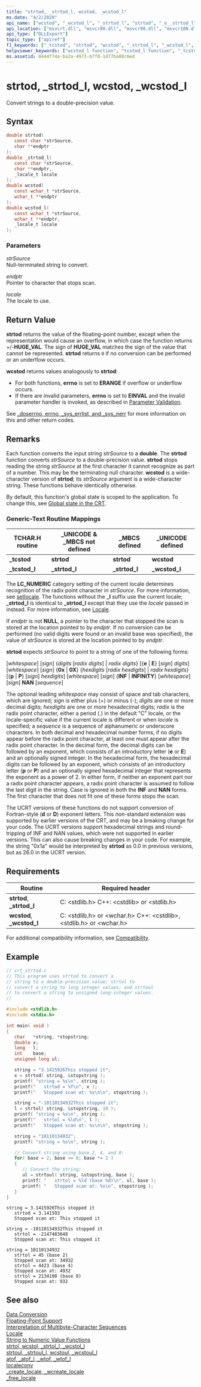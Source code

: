 ```yaml
---
title: "strtod, _strtod_l, wcstod, _wcstod_l"
ms.date: "4/2/2020"
api_name: ["wcstod", "_wcstod_l", "_strtod_l", "strtod", "_o__strtod_l", "_o__wcstod_l", "_o_strtod", "_o_wcstod"]
api_location: ["msvcrt.dll", "msvcr80.dll", "msvcr90.dll", "msvcr100.dll", "msvcr100_clr0400.dll", "msvcr110.dll", "msvcr110_clr0400.dll", "msvcr120.dll", "msvcr120_clr0400.dll", "ucrtbase.dll", "api-ms-win-crt-convert-l1-1-0.dll", "api-ms-win-crt-private-l1-1-0.dll"]
api_type: ["DLLExport"]
topic_type: ["apiref"]
f1_keywords: ["_tcstod", "strtod", "wcstod", "_strtod_l", "_wcstod_l", "stdlib/strtod", "corecrt_wstdlib/wcstod", "stdlib/_strtod_l", "corecrt_wstdlib/_wcstod_l"]
helpviewer_keywords: ["wcstod_l function", "tcstod_l function", "_tcstod_l function", "strtod function", "_wcstod_l function", "wcstod function", "strtod_l function", "tcstod function", "_tcstod function", "_strtod_l function", "string conversion, to floating point values"]
ms.assetid: 0444f74a-ba2a-4973-b7f0-1d77ba88c6ed
---
```

# strtod, _strtod_l, wcstod, _wcstod_l

Convert strings to a double-precision value.

## Syntax

```C
double strtod(
   const char *strSource,
   char **endptr
);
double _strtod_l(
   const char *strSource,
   char **endptr,
   _locale_t locale
);
double wcstod(
   const wchar_t *strSource,
   wchar_t **endptr
);
double wcstod_l(
   const wchar_t *strSource,
   wchar_t **endptr,
   _locale_t locale
);
```

### Parameters

*strSource*<br/>
Null-terminated string to convert.

*endptr*<br/>
Pointer to character that stops scan.

*locale*<br/>
The locale to use.

## Return Value

**strtod** returns the value of the floating-point number, except when the representation would cause an overflow, in which case the function returns +/-**HUGE_VAL**. The sign of **HUGE_VAL** matches the sign of the value that cannot be represented. **strtod** returns `0` if no conversion can be performed or an underflow occurs.

**wcstod** returns values analogously to **strtod**:
- For both functions, **errno** is set to **ERANGE** if overflow or underflow occurs.
- If there are invalid parameters, **errno** is set to **EINVAL** and the invalid parameter handler is invoked, as described in [Parameter Validation](../../c-runtime-library/parameter-validation.md).

See [_doserrno, errno, _sys_errlist, and _sys_nerr](../../c-runtime-library/errno-doserrno-sys-errlist-and-sys-nerr.md) for more information on this and other return codes.

## Remarks

Each function converts the input string *strSource* to a **double**. The **strtod** function converts *strSource* to a double-precision value. **strtod** stops reading the string *strSource* at the first character it cannot recognize as part of a number. This may be the terminating null character. **wcstod** is a wide-character version of **strtod**; its *strSource* argument is a wide-character string. These functions behave identically otherwise.

By default, this function's global state is scoped to the application. To change this, see [Global state in the CRT](../global-state.md).

### Generic-Text Routine Mappings

|TCHAR.H routine|_UNICODE & _MBCS not defined|_MBCS defined|_UNICODE defined|
|---------------------|------------------------------------|--------------------|-----------------------|
|**_tcstod**|**strtod**|**strtod**|**wcstod**|
|**_tcstod_l**|**_strtod_l**|**_strtod_l**|**_wcstod_l**|

The **LC_NUMERIC** category setting of the current locale determines recognition of the radix point character in *strSource*. For more information, see [setlocale](setlocale-wsetlocale.md). The functions without the **_l** suffix use the current locale; **_strtod_l** is identical to **_strtod_l** except that they use the *locale* passed in instead. For more information, see [Locale](../../c-runtime-library/locale.md).

If *endptr* is not **NULL**, a pointer to the character that stopped the scan is stored at the location pointed to by *endptr*. If no conversion can be performed (no valid digits were found or an invalid base was specified), the value of *strSource* is stored at the location pointed to by *endptr*.

**strtod** expects *strSource* to point to a string of one of the following forms:

[*whitespace*] [*sign*] {*digits* [*radix* *digits*] &#124; *radix* *digits*} [{**e** &#124; **E**} [*sign*] *digits*]
[*whitespace*] [*sign*] {**0x** &#124; **0X**} {*hexdigits* [*radix* *hexdigits*] &#124; *radix* *hexdigits*} [{**p** &#124; **P**} [*sign*] *hexdigits*]
[*whitespace*] [*sign*] {**INF** &#124; **INFINITY**}
[*whitespace*] [*sign*] **NAN** [*sequence*]

The optional leading *whitespace* may consist of space and tab characters, which are ignored; *sign* is either plus (+) or minus (-); *digits* are one or more decimal digits; *hexdigits* are one or more hexadecimal digits; *radix* is the radix point character, either a period (.) in the default "C" locale, or the locale-specific value if the current locale is different or when *locale* is specified; a *sequence* is a sequence of alphanumeric or underscore characters. In both decimal and hexadecimal number forms, if no digits appear before the radix point character, at least one must appear after the radix point character. In the decimal form, the decimal digits can be followed by an exponent, which consists of an introductory letter (**e** or **E**) and an optionally signed integer. In the hexadecimal form, the hexadecimal digits can be followed by an exponent, which consists of an introductory letter (**p** or **P**) and an optionally signed hexadecimal integer that represents the exponent as a power of 2. In either form, if neither an exponent part nor a radix point character appears, a radix point character is assumed to follow the last digit in the string. Case is ignored in both the **INF** and **NAN** forms. The first character that does not fit one of these forms stops the scan.

The UCRT versions of these functions do not support conversion of Fortran-style (**d** or **D**) exponent letters. This non-standard extension was supported by earlier versions of the CRT, and may be a breaking change for your code. The UCRT versions support hexadecimal strings and round-tripping of INF and NAN values, which were not supported in earlier versions. This can also cause breaking changes in your code. For example, the string "0x1a" would be interpreted by **strtod** as 0.0 in previous versions, but as 26.0 in the UCRT version.

## Requirements

|Routine|Required header|
|-------------|---------------------|
|**strtod**, **_strtod_l**|C: &lt;stdlib.h> C++: &lt;cstdlib> or &lt;stdlib.h> |
|**wcstod**, **_wcstod_l**|C: &lt;stdlib.h> or &lt;wchar.h> C++: &lt;cstdlib>, &lt;stdlib.h> or &lt;wchar.h> |

For additional compatibility information, see [Compatibility](../../c-runtime-library/compatibility.md).

## Example

```C
// crt_strtod.c
// This program uses strtod to convert a
// string to a double-precision value; strtol to
// convert a string to long integer values; and strtoul
// to convert a string to unsigned long-integer values.
//

#include <stdlib.h>
#include <stdio.h>

int main( void )
{
   char   *string, *stopstring;
   double x;
   long   l;
   int    base;
   unsigned long ul;

   string = "3.1415926This stopped it";
   x = strtod( string, &stopstring );
   printf( "string = %s\n", string );
   printf("   strtod = %f\n", x );
   printf("   Stopped scan at: %s\n\n", stopstring );

   string = "-10110134932This stopped it";
   l = strtol( string, &stopstring, 10 );
   printf( "string = %s\n", string );
   printf("   strtol = %ld\n", l );
   printf("   Stopped scan at: %s\n\n", stopstring );

   string = "10110134932";
   printf( "string = %s\n", string );

   // Convert string using base 2, 4, and 8:
   for( base = 2; base <= 8; base *= 2 )
   {
      // Convert the string:
      ul = strtoul( string, &stopstring, base );
      printf( "   strtol = %ld (base %d)\n", ul, base );
      printf( "   Stopped scan at: %s\n", stopstring );
   }
}
```

```Output
string = 3.1415926This stopped it
   strtod = 3.141593
   Stopped scan at: This stopped it

string = -10110134932This stopped it
   strtol = -2147483648
   Stopped scan at: This stopped it

string = 10110134932
   strtol = 45 (base 2)
   Stopped scan at: 34932
   strtol = 4423 (base 4)
   Stopped scan at: 4932
   strtol = 2134108 (base 8)
   Stopped scan at: 932
```

## See also

[Data Conversion](../../c-runtime-library/data-conversion.md)<br/>
[Floating-Point Support](../../c-runtime-library/floating-point-support.md)<br/>
[Interpretation of Multibyte-Character Sequences](../../c-runtime-library/interpretation-of-multibyte-character-sequences.md)<br/>
[Locale](../../c-runtime-library/locale.md)<br/>
[String to Numeric Value Functions](../../c-runtime-library/string-to-numeric-value-functions.md)<br/>
[strtol, wcstol, _strtol_l, _wcstol_l](strtol-wcstol-strtol-l-wcstol-l.md)<br/>
[strtoul, _strtoul_l, wcstoul, _wcstoul_l](strtoul-strtoul-l-wcstoul-wcstoul-l.md)<br/>
[atof, _atof_l, _wtof, _wtof_l](atof-atof-l-wtof-wtof-l.md)<br/>
[localeconv](localeconv.md)<br/>
[_create_locale, _wcreate_locale](create-locale-wcreate-locale.md)<br/>
[_free_locale](free-locale.md)<br/>
